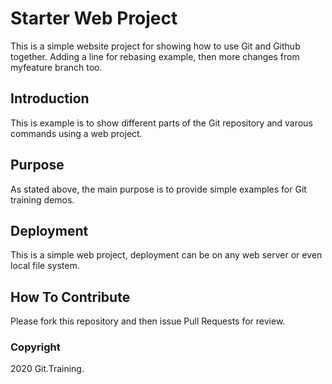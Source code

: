 # Starter Web Project

This is a simple website project for showing how to use Git and Github together.  Adding a line for rebasing example, then more changes from myfeature branch too.

## Introduction

This is example is to show different parts of the Git repository and varous commands using a web project.

## Purpose

As stated above, the main purpose is to provide simple examples for Git training demos.

## Deployment

This is a simple web project, deployment can be on any web server or even local file system.

## How To Contribute

Please fork this repository and then issue Pull Requests for review.

### Copyright

2020 Git.Training.